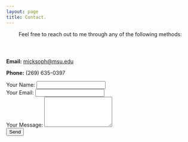 ```yaml
---
layout: page
title: Contact.
---
```

<header>
  <p>Feel free to reach out to me through any of the following methods:</p>
</header>

<div class="contact-container">
  <div class="contact-info">
    <p><strong>Email:</strong> <a href="mailto:micksoph@msu.edu">micksoph@msu.edu</a></p>
    <p><strong>Phone:</strong> (269) 635-0397</p>
  </div>

  <div class="contact-form">
    <form action="https://formspree.io/f/{your_form_id}" method="POST">
      <div>
        <div>
          <label for="name">Your Name:</label>
          <input type="text" id="name" name="name" required>
        </div>
        <div>
          <label for="email">Your Email:</label>
          <input type="email" id="email" name="email" required>
        </div>
      </div>
      <div>
        <label for="message">Your Message:</label>
        <textarea id="message" name="message" rows="5" required></textarea>
      </div>
      <button type="submit">Send</button>
    </form>
  </div>
</div>
